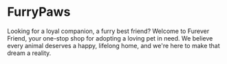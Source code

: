 # FurryPaws
Looking for a loyal companion, a furry best friend?  Welcome to Furever Friend, your one-stop shop for adopting a loving pet in need. We believe every animal deserves a happy, lifelong home, and we're here to make that dream a reality.
